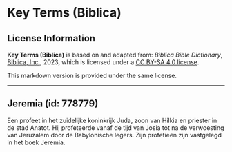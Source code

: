 # Key Terms (Biblica)

## License Information

**Key Terms (Biblica)** is based on and adapted from: _Biblica Bible Dictionary_, [Biblica, Inc.](https://www.biblica.com/), 2023, which is licensed under a [CC BY-SA 4.0 license](https://creativecommons.org/licenses/by-sa/4.0/legalcode.en).

This markdown version is provided under the same license.



--------------------------------

## Jeremia (id: 778779)

Een profeet in het zuidelijke koninkrijk Juda, zoon van Hilkia en priester in de stad Anatot. Hij profeteerde vanaf de tijd van Josia tot na de verwoesting van Jeruzalem door de Babylonische legers. Zijn profetieën zijn vastgelegd in het boek Jeremia.


